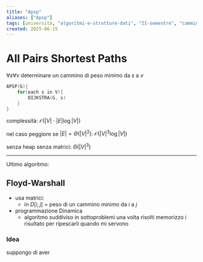```yaml
---
title: "Apsp"
aliases: ["Apsp"]
tags: [università, "algoritmi-e-strutture-dati", "II-semestre", "cammini-minimi", "apsp"]
created: 2025-06-15
---
```

# All Pairs Shortest Paths
$\forall s \forall v$ determinare un cammino di peso minimo da $s$ a $v$

```c
APSP(G){
	for(each s in V){
		DIJKSTRA(G, s)
	}
}
```

complessità:
$\mathcal{O}(|V|\cdot |E|\log{|V|})$

nel caso peggiore se $|E|= \Theta(|V|^2)$:
$\mathcal{O}(|V|^3\log{|V|})$

senza heap senza matrici: $\Theta(|V|^3)$

---

Ultimo algoritmo:
## Floyd-Warshall
- usa matrici:
	- in $D[i,j]$ = peso di un cammino minimo da $i$ a $j$
- programmazione Dinamica
	- algoritmo suddiviso in sottoproblemi una volta risolti memorizzo i risultato per ripescarli quando mi servono

### Idea

suppongo di aver 